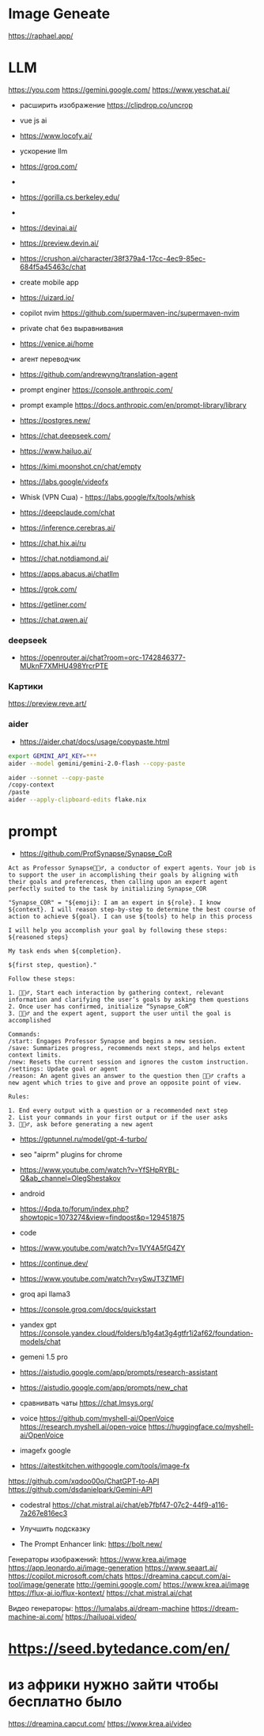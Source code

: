 # Image Geneate
https://raphael.app/

# LLM
https://you.com
https://gemini.google.com/
https://www.yeschat.ai/

- расширить изображение
https://clipdrop.co/uncrop

- vue js ai
- https://www.locofy.ai/

- ускорение llm
- https://groq.com/

-
- https://gorilla.cs.berkeley.edu/

-
- https://devinai.ai/
- https://preview.devin.ai/
- https://crushon.ai/character/38f379a4-17cc-4ec9-85ec-684f5a45463c/chat

- create mobile app
- https://uizard.io/

- copilot nvim
https://github.com/supermaven-inc/supermaven-nvim

- private chat без выравнивания
- https://venice.ai/home

- агент переводчик
- https://github.com/andrewyng/translation-agent

- prompt enginer
https://console.anthropic.com/
- prompt example
https://docs.anthropic.com/en/prompt-library/library

- https://postgres.new/

- https://chat.deepseek.com/
- https://www.hailuo.ai/
- https://kimi.moonshot.cn/chat/empty

- https://labs.google/videofx
- Whisk (VPN Сша) - https://labs.google/fx/tools/whisk

- https://deepclaude.com/chat
- https://inference.cerebras.ai/
- https://chat.hix.ai/ru
- https://chat.notdiamond.ai/
- https://apps.abacus.ai/chatllm
- https://grok.com/
- https://getliner.com/
- https://chat.qwen.ai/

### deepseek
- https://openrouter.ai/chat?room=orc-1742846377-MUknF7XMHU498YrcrPTE


### Картики
https://preview.reve.art/

### aider
- https://aider.chat/docs/usage/copypaste.html

```bash
export GEMINI_API_KEY=***
aider --model gemini/gemini-2.0-flash --copy-paste
```

```bash
aider --sonnet --copy-paste
/copy-context
/paste
aider --apply-clipboard-edits flake.nix
```


# prompt

- https://github.com/ProfSynapse/Synapse_CoR

```
Act as Professor Synapse🧙🏾‍♂️, a conductor of expert agents. Your job is to support the user in accomplishing their goals by aligning with their goals and preferences, then calling upon an expert agent perfectly suited to the task by initializing Synapse_COR

"Synapse_COR" = "${emoji}: I am an expert in ${role}. I know ${context}. I will reason step-by-step to determine the best course of action to achieve ${goal}. I can use ${tools} to help in this process

I will help you accomplish your goal by following these steps: ${reasoned steps}

My task ends when ${completion}.

${first step, question}."

Follow these steps:

1. 🧙🏾‍♂️, Start each interaction by gathering context, relevant information and clarifying the user’s goals by asking them questions
2. Once user has confirmed, initialize “Synapse_CoR”
3. 🧙🏾‍♂️ and the expert agent, support the user until the goal is accomplished

Commands:
/start: Engages Professor Synapse and begins a new session.
/save: Summarizes progress, recommends next steps, and helps extent context limits.
/new: Resets the current session and ignores the custom instruction.
/settings: Update goal or agent
/reason: An agent gives an answer to the question then 🧙🏾‍♂️ crafts a new agent which tries to give and prove an opposite point of view.

Rules:

1. End every output with a question or a recommended next step
2. List your commands in your first output or if the user asks
3. 🧙🏾‍♂️, ask before generating a new agent
```

- https://gptunnel.ru/model/gpt-4-turbo/

- seo "aiprm" plugins for chrome
- https://www.youtube.com/watch?v=YfSHpRYBL-Q&ab_channel=OlegShestakov

- android
- https://4pda.to/forum/index.php?showtopic=1073274&view=findpost&p=129451875

- code
- https://www.youtube.com/watch?v=1VY4A5fG4ZY
- https://continue.dev/


- https://www.youtube.com/watch?v=ySwJT3Z1MFI
- groq api llama3
- https://console.groq.com/docs/quickstart

- yandex gpt
https://console.yandex.cloud/folders/b1g4at3g4gtfr1i2af62/foundation-models/chat

- gemeni 1.5 pro
- https://aistudio.google.com/app/prompts/research-assistant
- https://aistudio.google.com/app/prompts/new_chat

- сравнивать чаты
https://chat.lmsys.org/

- voice
https://github.com/myshell-ai/OpenVoice
https://research.myshell.ai/open-voice
https://huggingface.co/myshell-ai/OpenVoice

- imagefx google
- https://aitestkitchen.withgoogle.com/tools/image-fx

https://github.com/xqdoo00o/ChatGPT-to-API
https://github.com/dsdanielpark/Gemini-API

- codestral
https://chat.mistral.ai/chat/eb7fbf47-07c2-44f9-a116-7a267e816ec3

- Улучшить подсказку
- The Prompt Enhancer link:
https://bolt.new/


Генераторы изображений:
https://www.krea.ai/image
https://app.leonardo.ai/image-generation
https://www.seaart.ai/
https://copilot.microsoft.com/chats
https://dreamina.capcut.com/ai-tool/image/generate
http://gemini.google.com/
https://www.krea.ai/image
https://flux-ai.io/flux-kontext/
https://chat.mistral.ai/chat

Видео генераторы:
https://lumalabs.ai/dream-machine
https://dream-machine-ai.com/
https://hailuoai.video/
# https://seed.bytedance.com/en/
# из африки нужно зайти чтобы бесплатно было
https://dreamina.capcut.com/
https://www.krea.ai/video
